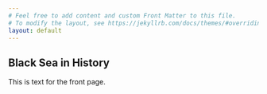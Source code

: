```yaml
---
# Feel free to add content and custom Front Matter to this file.
# To modify the layout, see https://jekyllrb.com/docs/themes/#overriding-theme-defaults
layout: default
---
```


<h2 class="text-4xl">Black Sea in History</h2>

This is text for the front page.
